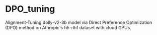 # DPO_tuning
Alignment-Tuning dolly-v2-3b model via Direct Preference Optimization (DPO) method on Athropic's hh-rlhf dataset with cloud GPUs.
